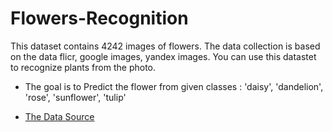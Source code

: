 # Flowers-Recognition
This dataset contains 4242 images of flowers. The data collection is based on the data flicr, google images, yandex images. You can use this datastet to recognize plants from the photo.
- The goal is to Predict the flower from given classes : 'daisy', 'dandelion', 'rose', 'sunflower', 'tulip'

- [The Data Source](https://www.kaggle.com/alxmamaev/flowers-recognition)
